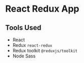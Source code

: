 # React Redux App

## Tools Used
- React
- Redux `react-redux`
- Redux toolkit `@reduxjs/toolkit`
- Node Sass